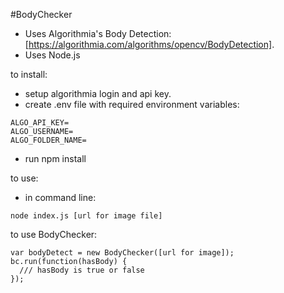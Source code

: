 #BodyChecker

- Uses Algorithmia's Body Detection: [https://algorithmia.com/algorithms/opencv/BodyDetection].
- Uses Node.js 

to install:
- setup algorithmia login and api key. 
- create .env file with required environment variables:

```
ALGO_API_KEY=
ALGO_USERNAME=
ALGO_FOLDER_NAME=
```

- run npm install

to use:
- in command line:

```
node index.js [url for image file]
```

to use BodyChecker:

```
var bodyDetect = new BodyChecker([url for image]);
bc.run(function(hasBody) {
  /// hasBody is true or false
});

```
